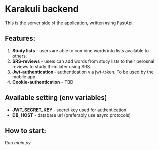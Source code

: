 # Karakuli backend
This is the server side of the application, written using FastApi.
## Features:
1. **Study lists** - users are able to combine words into lists available to others.
2. **SRS-reviews** - users can add words from study lists to their perosnal reviews to study them later using SRS.
3. **Jwt-authentication** - authentication via jwt-token. To be used by the mobile app
4. **Cookie-authentication** - TBD

## Available setting (env variables)
+ **JWT_SECRET_KEY** - secret key used for authentication
+ **DB_HOST** - database url (preferably use async protocols)

## How to start:
Run *main.py*

